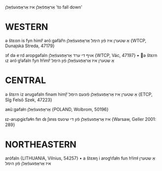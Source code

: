 אַראָפּפֿאַלן
איז אַראָפּגעפֿאַלן
'to fall down'

WESTERN
========

ə štɛαn is fyn himlʲ əróːgəfàlʲn אַ שטערן איז פֿון הימל אַראָפּגעפֿאַלן {WTCP, Dunajská Streda, 47179}

ɔf də eˑrd aropgəfaln אויף די ערד אַראָפּגעפֿאַלן {WTCP, Vác, 47197}
	•	ə štɛrn ɩz əróˑgʲəfaln fyn hʲimlʲ אַ שטערן איז אַראָפּגעפֿאַלן פֿון הימל

CENTRAL
========

ə štɛrn iz ərugəfaln finəm himl̩ʲ אַ שטערן איז אַראָפּגעפֿאַלן פֿונעם הימל {ETCP, Sîg Felső Szek, 47223}

aʀũːgəfaɫn אַראָפּגעפֿאַלן {POLAND, Wolbrom, 50196}

ᵻz-arupgiɛfaɬn fᵻn dᵻ ʃᵻnᵻs איז אַראָפּגעפֿאַלן פֿון די שינעס {Warsaw, Geller 2001: 289}

NORTHEASTERN
==============

arófaln {LITHUANIA, Vilnius, 54257}
	•	a štɛʀŋ i arogʲɩfaɫn fun hʲímɫ אַ שטערן איז אַראָפּגעפֿאַלן פֿון הימל